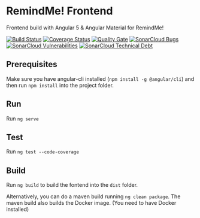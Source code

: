 # RemindMe! Frontend
Frontend build with Angular 5 & Angular Material for RemindMe!

[![Build Status](https://travis-ci.org/andryfailli/remindme-frontend.svg?branch=master)](https://travis-ci.org/andryfailli/remindme-frontend)
[![Coverage Status](https://coveralls.io/repos/github/andryfailli/remindme-frontend/badge.svg?branch=master)](https://coveralls.io/github/andryfailli/remindme-frontend?branch=master)
[![Quality Gate](https://sonarcloud.io/api/badges/gate?key=it.andreafailli.remindme%3Aremindme-frontend%3Amaster)](https://sonarcloud.io/dashboard?id=it.andreafailli.remindme%3Aremindme-frontend%3Amaster)
[![SonarCloud Bugs](https://sonarcloud.io/api/badges/measure?key=it.andreafailli.remindme%3Aremindme-frontend%3Amaster&metric=bugs)](https://sonarcloud.io/component_measures/metric/reliability_rating/list?it.andreafailli.remindme%3Aremindme-frontend%3Amaster)
[![SonarCloud Vulnerabilities](https://sonarcloud.io/api/badges/measure?key=it.andreafailli.remindme%3Aremindme-frontend%3Amaster&metric=vulnerabilities)](https://sonarcloud.io/component_measures/metric/security_rating/list?id=it.andreafailli.remindme%3Aremindme-frontend%3Amaster)
[![SonarCloud Technical Debt](https://sonarcloud.io/api/badges/measure?key=it.andreafailli.remindme%3Aremindme-frontend%3Amaster&metric=sqale_index)](https://sonarcloud.io/component_measures/metric/sqale_index/list?id=it.andreafailli.remindme%3Aremindme-frontend%3Amaster)

## Prerequisites
Make sure you have angular-cli installed (`npm install -g @angular/cli`) and then run `npm install` into the project folder.

## Run
Run `ng serve`

## Test
Run `ng test --code-coverage`

## Build
Run `ng build` to build the fontend into the `dist` folder.

Alternatively, you can do a maven build running `ng clean package`. The maven build also builds the Docker image. (You need to have Docker installed)
